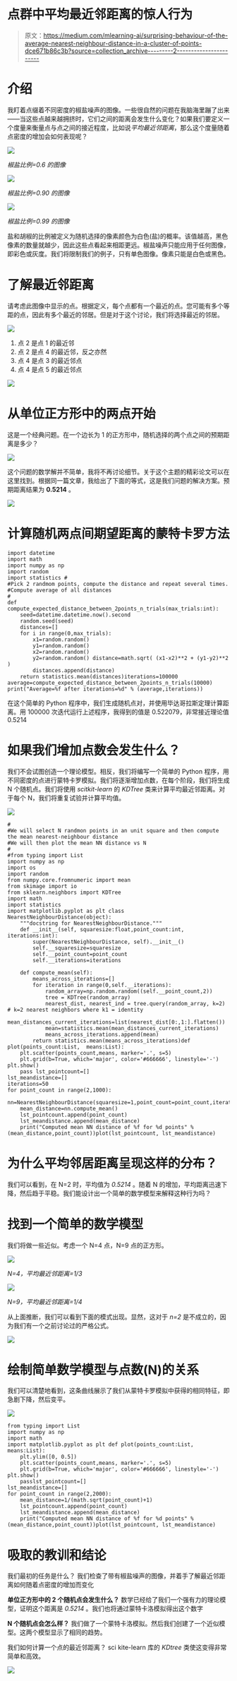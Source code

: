 # 点群中平均最近邻距离的惊人行为

> 原文：<https://medium.com/mlearning-ai/surprising-behaviour-of-the-average-nearest-neighbour-distance-in-a-cluster-of-points-dce671b86c3b?source=collection_archive---------2----------------------->

# 介绍

我盯着点缀着不同密度的椒盐噪声的图像。一些很自然的问题在我脑海里蹦了出来——当这些点越来越拥挤时，它们之间的距离会发生什么变化？如果我们要定义一个度量来衡量点与点之间的接近程度，比如说*平均最近邻距离*，那么这个度量随着点密度的增加会如何表现呢？

![](img/c467537fe5c7e7913b1e45fc99f684d3.png)

*椒盐比例=0.6 的图像*

![](img/eb1df3e935d8c996e348dbf662ee46ec.png)

*椒盐比例=0.90 的图像*

![](img/0f2bcc723b61622af874f890193d2e02.png)

*椒盐比例=0.99 的图像*

盐和胡椒的比例被定义为随机选择的像素颜色为白色(盐)的概率。该值越高，黑色像素的数量就越少，因此这些点看起来相距更远。椒盐噪声只能应用于任何图像，即彩色或灰度。我们将限制我们的例子，只有单色图像。像素只能是白色或黑色。

# 了解最近邻距离

请考虑此图像中显示的点。根据定义，每个点都有一个最近的点。您可能有多个等距的点，因此有多个最近的邻居。但是对于这个讨论，我们将选择最近的邻居。

![](img/684715dce41fa8f6dde79614b99ad31c.png)

1.  点 2 是点 1 的最近邻
2.  点 2 是点 4 的最近邻，反之亦然
3.  点 4 是点 3 的最近邻点
4.  点 4 是点 5 的最近邻点

![](img/cfe8ded5215ed9c8b7e69bdb512810a8.png)

# 从单位正方形中的两点开始

这是一个经典问题。在一个边长为 1 的正方形中，随机选择的两个点之间的预期距离是多少？

![](img/9198a1811028389478102656335bd75c.png)

这个问题的数学解并不简单，我将不再讨论细节。关于这个主题的精彩论文可以在这里找到。根据同一篇文章，我给出了下面的等式，这是我们问题的解决方案。预期距离结果为 **0.5214** 。

![](img/4bb73f9502f1a6bf4941a5fcf1576708.png)

# 计算随机两点间期望距离的蒙特卡罗方法

```
import datetime
import math
import numpy as np
import random
import statistics #
#Pick 2 randmom points, compute the distance and repeat several times. 
#Compute average of all distances
#
def compute_expected_distance_between_2points_n_trials(max_trials:int):
    seed=datetime.datetime.now().second
    random.seed(seed)
    distances=[]
    for i in range(0,max_trials):
        x1=random.random()
        y1=random.random()
        x2=random.random()
        y2=random.random() distance=math.sqrt( (x1-x2)**2 + (y1-y2)**2 )
        distances.append(distance)
    return statistics.mean(distances)iterations=100000
average=compute_expected_distance_between_2points_n_trials(10000)
print("Average=%f after iterations=%d" % (average,iterations))
```

在这个简单的 Python 程序中，我们生成随机点对，并使用毕达哥拉斯定理计算距离。用 100000 次迭代运行上述程序，我得到的值是 0.522079，非常接近理论值 0.5214

# 如果我们增加点数会发生什么？

我们不会试图创造一个理论模型。相反，我们将编写一个简单的 Python 程序，用不同密度的点进行蒙特卡罗模拟。我们将逐渐增加点数，在每个阶段，我们将生成 N 个随机点。我们将使用 *scitkit-learn* 的 *KDTree* 类来计算平均最近邻距离。对于每个 N，我们将重复试验并计算平均值。

![](img/73fa81d865fb7e2365ff55f014f5dd1b.png)

```
#
#We will select N randmon points in an unit square and then compute the mean nearest-neighbour distance
#We will then plot the mean NN distance vs N
#
#from typing import List
import numpy as np
import os
import random
from numpy.core.fromnumeric import mean
from skimage import io
from sklearn.neighbors import KDTree
import math
import statistics
import matplotlib.pyplot as plt class NearestNeighbourDistance(object):
    """docstring for NearestNeighbourDistance."""
    def __init__(self, squaresize:float,point_count:int, iterations:int):
        super(NearestNeighbourDistance, self).__init__()
        self.__squaresize=squaresize
        self.__point_count=point_count
        self.__iterations=iterations

    def compute_mean(self):
        means_across_iterations=[]
        for iteration in range(0,self.__iterations):
            random_array=np.random.random((self.__point_count,2))
            tree = KDTree(random_array)
            nearest_dist, nearest_ind = tree.query(random_array, k=2)  # k=2 nearest neighbors where k1 = identity
            mean_distances_current_iterations=list(nearest_dist[0:,1:].flatten())
            mean=statistics.mean(mean_distances_current_iterations)
            means_across_iterations.append(mean)
        return statistics.mean(means_across_iterations)def plot(points_count:List,  means:List):
    plt.scatter(points_count,means, marker='.', s=5)
    plt.grid(b=True, which='major', color='#666666', linestyle='-') plt.show()
    pass lst_pointcount=[]
lst_meandistance=[]
iterations=50
for point_count in range(2,1000):
    nn=NearestNeighbourDistance(squaresize=1,point_count=point_count,iterations=iterations)
    mean_distance=nn.compute_mean()
    lst_pointcount.append(point_count)
    lst_meandistance.append(mean_distance)
    print("Computed mean NN distance of %f for %d points" % (mean_distance,point_count))plot(lst_pointcount, lst_meandistance)
```

# 为什么平均邻居距离呈现这样的分布？

我们可以看到，在 N=2 时，平均值为 *0.5214* 。随着 N 的增加，平均距离迅速下降，然后趋于平稳。我们能设计出一个简单的数学模型来解释这种行为吗？

# 找到一个简单的数学模型

我们将做一些近似。考虑一个 N=4 点，N=9 点的正方形。

![](img/4c11fda9df30f6142f4ef49dcdc1eed7.png)

*N=4，平均最近邻距离=1/3*

![](img/6424575850b8550632f7b1c79eb7f42c.png)

*N=9，平均最近邻距离=1/4*

从上面推断，我们可以看到下面的模式出现。显然，这对于 *n=2* 是不成立的，因为我们有一个之前讨论过的严格公式。

![](img/12c6a10812494b10b11b18dd109fc620.png)

# 绘制简单数学模型与点数(N)的关系

我们可以清楚地看到，这条曲线展示了我们从蒙特卡罗模拟中获得的相同特征，即急剧下降，然后变平。

![](img/87925858cd63e66629d6be9e88515d0e.png)

```
from typing import List
import numpy as np
import math
import matplotlib.pyplot as plt def plot(points_count:List,  means:List):
    plt.ylim([0, 0.5])
    plt.scatter(points_count,means, marker='.', s=5)
    plt.grid(b=True, which='major', color='#666666', linestyle='-') plt.show()
    passlst_pointcount=[]
lst_meandistance=[]
for point_count in range(2,2000):
    mean_distance=1/(math.sqrt(point_count)+1)
    lst_pointcount.append(point_count)
    lst_meandistance.append(mean_distance)
    print("Computed mean NN distance of %f for %d points" % (mean_distance,point_count))plot(lst_pointcount, lst_meandistance)
```

# 吸取的教训和结论

我们最初的任务是什么？
我们检查了带有椒盐噪声的图像，并着手了解最近邻距离如何随着点密度的增加而变化

**单位正方形中的 2 个随机点会发生什么？**
数学已经给了我们一个强有力的理论模型，证明这个距离是 *0.5214* 。我们也将通过蒙特卡洛模拟得出这个数字

**N 个随机点会怎么样？**
我们做了一个蒙特卡洛模拟。然后我们创建了一个近似模型。这两个模型显示了相同的趋势。

我们如何计算一个点的最近邻距离？
sci kite-learn 库的 *KDtree* 类使这变得非常简单和高效。

![](img/90bf306a05221b218b31c08a53b409d2.png)